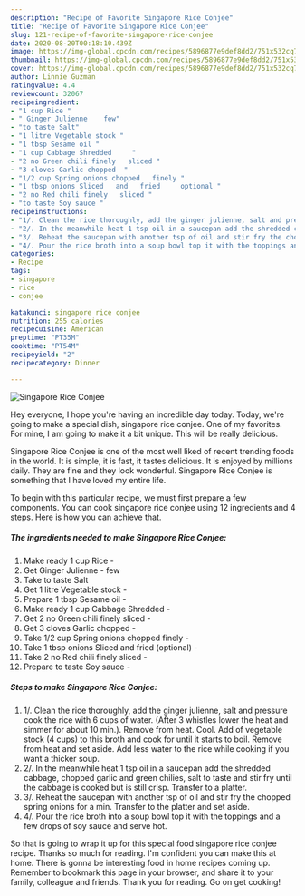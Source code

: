 ```yaml
---
description: "Recipe of Favorite Singapore Rice Conjee"
title: "Recipe of Favorite Singapore Rice Conjee"
slug: 121-recipe-of-favorite-singapore-rice-conjee
date: 2020-08-20T00:18:10.439Z
image: https://img-global.cpcdn.com/recipes/5896877e9def8dd2/751x532cq70/singapore-rice-conjee-recipe-main-photo.jpg
thumbnail: https://img-global.cpcdn.com/recipes/5896877e9def8dd2/751x532cq70/singapore-rice-conjee-recipe-main-photo.jpg
cover: https://img-global.cpcdn.com/recipes/5896877e9def8dd2/751x532cq70/singapore-rice-conjee-recipe-main-photo.jpg
author: Linnie Guzman
ratingvalue: 4.4
reviewcount: 32067
recipeingredient:
- "1 cup Rice "
- " Ginger Julienne    few"
- "to taste Salt"
- "1 litre Vegetable stock "
- "1 tbsp Sesame oil "
- "1 cup Cabbage Shredded     "
- "2 no Green chili finely   sliced "
- "3 cloves Garlic chopped  "
- "1/2 cup Spring onions chopped   finely "
- "1 tbsp onions Sliced   and   fried     optional "
- "2 no Red chili finely   sliced "
- "to taste Soy sauce "
recipeinstructions:
- "1/. Clean the rice thoroughly, add the ginger julienne, salt and pressure cook the rice with 6 cups of water. (After 3 whistles lower the heat and simmer for about 10 min.). Remove from heat. Cool. Add of vegetable stock (4 cups) to this broth and cook for until it starts to boil. Remove from heat and set aside. Add less water to the rice while cooking if you want a thicker soup."
- "2/. In the meanwhile heat 1 tsp oil in a saucepan add the shredded cabbage, chopped garlic and green chilies, salt to taste and stir fry until the cabbage is cooked but is still crisp. Transfer to a platter."
- "3/. Reheat the saucepan with another tsp of oil and stir fry the chopped spring onions for a min. Transfer to the platter and set aside."
- "4/. Pour the rice broth into a soup bowl top it with the toppings and a few drops of soy sauce and serve hot."
categories:
- Recipe
tags:
- singapore
- rice
- conjee

katakunci: singapore rice conjee 
nutrition: 255 calories
recipecuisine: American
preptime: "PT35M"
cooktime: "PT54M"
recipeyield: "2"
recipecategory: Dinner

---
```



![Singapore Rice Conjee](https://img-global.cpcdn.com/recipes/5896877e9def8dd2/751x532cq70/singapore-rice-conjee-recipe-main-photo.jpg)

Hey everyone, I hope you're having an incredible day today. Today, we're going to make a special dish, singapore rice conjee. One of my favorites. For mine, I am going to make it a bit unique. This will be really delicious.



Singapore Rice Conjee is one of the most well liked of recent trending foods in the world. It is simple, it is fast, it tastes delicious. It is enjoyed by millions daily. They are fine and they look wonderful. Singapore Rice Conjee is something that I have loved my entire life.


To begin with this particular recipe, we must first prepare a few components. You can cook singapore rice conjee using 12 ingredients and 4 steps. Here is how you can achieve that.

<!--inarticleads1-->

##### The ingredients needed to make Singapore Rice Conjee:

1. Make ready 1 cup Rice -
1. Get  Ginger Julienne  -  few
1. Take to taste Salt
1. Get 1 litre Vegetable stock -
1. Prepare 1 tbsp Sesame oil -
1. Make ready 1 cup Cabbage Shredded     -
1. Get 2 no Green chili finely   sliced -
1. Get 3 cloves Garlic chopped  -
1. Take 1/2 cup Spring onions chopped   finely -
1. Take 1 tbsp onions Sliced   and   fried     (optional) -
1. Take 2 no Red chili finely   sliced -
1. Prepare to taste Soy sauce -




<!--inarticleads2-->

##### Steps to make Singapore Rice Conjee:

1. 1/. Clean the rice thoroughly, add the ginger julienne, salt and pressure cook the rice with 6 cups of water. (After 3 whistles lower the heat and simmer for about 10 min.). Remove from heat. Cool. Add of vegetable stock (4 cups) to this broth and cook for until it starts to boil. Remove from heat and set aside. Add less water to the rice while cooking if you want a thicker soup.
1. 2/. In the meanwhile heat 1 tsp oil in a saucepan add the shredded cabbage, chopped garlic and green chilies, salt to taste and stir fry until the cabbage is cooked but is still crisp. Transfer to a platter.
1. 3/. Reheat the saucepan with another tsp of oil and stir fry the chopped spring onions for a min. Transfer to the platter and set aside.
1. 4/. Pour the rice broth into a soup bowl top it with the toppings and a few drops of soy sauce and serve hot.




So that is going to wrap it up for this special food singapore rice conjee recipe. Thanks so much for reading. I'm confident you can make this at home. There is gonna be interesting food in home recipes coming up. Remember to bookmark this page in your browser, and share it to your family, colleague and friends. Thank you for reading. Go on get cooking!
